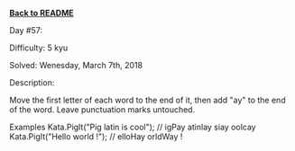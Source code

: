 ﻿<a href=https://github.com/hlais/Kata---a---Day><b>Back to README</b><a>

Day #57: 

Difficulty: 5 kyu

Solved: Wenesday, March 7th, 2018

Description:

Move the first letter of each word to the end of it, then add "ay" to the end of the word. Leave punctuation marks untouched.

Examples
Kata.PigIt("Pig latin is cool"); // igPay atinlay siay oolcay
Kata.PigIt("Hello world !");     // elloHay orldWay !
